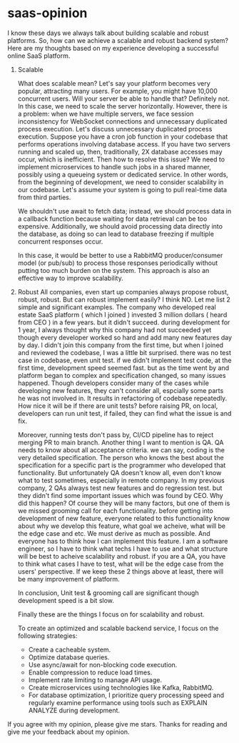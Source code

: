 # saas-opinion


I know these days we always talk about building scalable and robust platforms. So, how can we achieve a scalable and robust backend system? Here are my thoughts based on my experience developing a successful online SaaS platform.

1) Scalable

   What does scalable mean? Let's say your platform becomes very popular, attracting many users. For example, you might have 10,000 concurrent users.
   Will your server be able to handle that? Definitely not. In this case, we need to scale the server horizontally. However, there is a problem: when we have multiple servers, we face session inconsistency for WebSocket connections and unnecessary duplicated process execution.
   Let's discuss unnecessary duplicated process execution. Suppose you have a cron job function in your codebase that performs operations involving database access. If you have two servers running and scaled up, then, traditionally, 2X database accesses may occur, which is inefficient.
   Then how to resolve this issue? We need to implement microservices to handle such jobs in a shared manner, possibly using a queueing system or dedicated service.
   In other words, from the beginning of development, we need to consider scalability in our codebase. Let's assume your system is going to pull real-time data from third parties.

   We shouldn't use await to fetch data; instead, we should process data in a callback function because waiting for data retrieval can be too expensive. Additionally, we should avoid processing data directly into the database, as doing so can lead to database freezing if multiple concurrent responses occur.

   In this case, it would be better to use a RabbitMQ producer/consumer model (or pub/sub) to process those responses periodically without putting too much burden on the system. This approach is also an effective way to improve scalability.
  
2) Robust
   All companies, even start up companies always propose robust, robust, robust.
   But can robust implement easily? I think NO.
   Let me list 2 simple and significant examples. 
   The company who developed real estate SaaS platform ( which I joined ) invested 3 million dollars ( heard from CEO ) in a few years. but it didn't succeed. during development for 1 year, I always thought why this company had not succeeded yet though every developer worked so hard and add many new features day by day.
   I didn't join this company from the first time, but when I joined and reviewed the codebase, I was a little bit surprised. there was no test case in codebase, even unit test.
   if we didn't implement test code, at the first time, development speed seemed fast. but as the time went by and platform began to complex and specification changed, so many issues happened.
   Though developers consider many of the cases while developing new features, they can't consider all, espcially some parts he was not involved in.
   It results in refactoring of codebase repeatedly.
   How nice it will be if there are unit tests? before raising PR, on local, developers can run unit test, if failed, they can find what the issue is and fix.
   

   Moreover, running tests don't pass by, CI/CD pipeline has to reject merging PR to main branch.
   Another thing I want to mention is QA.
   QA needs to know about all acceptance criteria. 
   we can say, coding is the very detailed specification. The person who knows the best about the specification for a specific part is the programmer who developed that functionality.
   But unfortunately QA doesn't know all, even don't know what to test sometimes, especially in remote company. 
   In my previous company, 2 QAs always test new features and do regression test. but they didn't find some important issues which was found by CEO.
   Why did this happen? 
   Of course they will be many factors, but one of them is we missed grooming call for each functionality.
   before getting into development of new feature, everyone related to this functionality know about why we develop this feature, what goal we acheive, what will be the edge case and etc.
   We must derive as much as possible.
   And everyone has to think how I can implement this feature.
   I am a software engineer, so I have to think what techs I have to use and what structure will be best to acheive scalability and robust.
   if you are a QA, you have to think what cases I have to test, what will be the edge case from the users' perspective.
   If we keep these 2 things above at least, there will be many improvement of platform.

   In conclusion, Unit test & grooming call are significant though development speed is a bit slow.

   Finally these are the things I focus on for scalability and robust.

   To create an optimized and scalable backend service, I focus on the following strategies:

    - Create a cacheable system.
    - Optimize database queries.
    - Use async/await for non-blocking code execution.
    - Enable compression to reduce load times.
    - Implement rate limiting to manage API usage.
    - Create microservices using technologies like Kafka, RabbitMQ.
    - For database optimization, I prioritize query processing speed and regularly examine performance using tools such as EXPLAIN ANALYZE during development.

If you agree with my opinion, please give me stars.
Thanks for reading and give me your feedback about my opinion.
